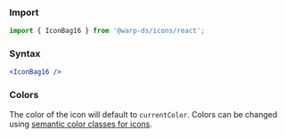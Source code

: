 ### Import

```js
import { IconBag16 } from '@warp-ds/icons/react';
```

### Syntax

```jsx
<IconBag16 />
```

### Colors
The color of the icon will default to `currentColor`.
Colors can be changed using [semantic color classes for icons](https://warp-ds.github.io/css-docs/icon-color#icon-color).
